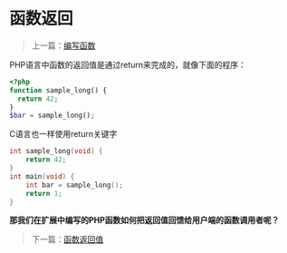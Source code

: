 # 函数返回

> 上一篇：[编写函数](<2.5.md>)

PHP语言中函数的返回值是通过return来完成的，就像下面的程序：

```php
<?php
function sample_long() {
  return 42;
}
$bar = sample_long();

```


C语言也一样使用return关键字

```c
int sample_long(void) {
	return 42;
}
int main(void) {
	int bar = sample_long();
	return 1;
}
```

**那我们在扩展中编写的PHP函数如何把返回值回馈给用户端的函数调用者呢？**

> 下一篇：[函数返回值](<3.1.md>)